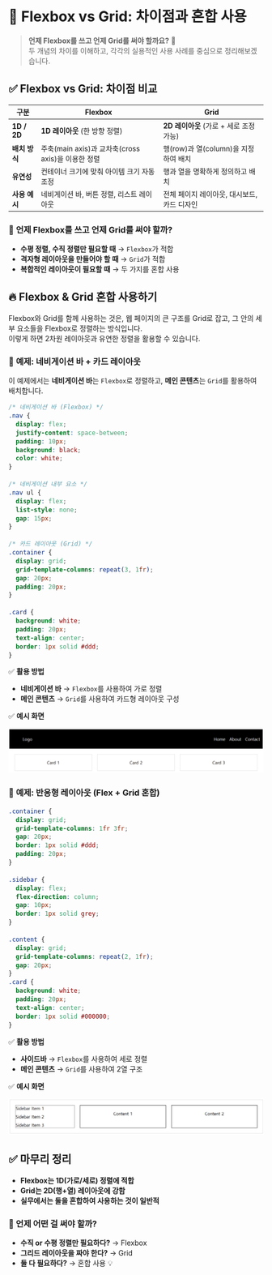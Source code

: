 # 🚀 Flexbox vs Grid: 차이점과 혼합 사용

> **언제 Flexbox를 쓰고 언제 Grid를 써야 할까요?** 🤔<br/>
> 두 개념의 차이를 이해하고, 각각의 실용적인 사용 사례를 중심으로 정리해보겠습니다.

## ✅ Flexbox vs Grid: 차이점 비교

| 구분          | Flexbox                                            | Grid                                        |
| ------------- | -------------------------------------------------- | ------------------------------------------- |
| **1D / 2D**   | **1D 레이아웃** (한 방향 정렬)                     | **2D 레이아웃** (가로 + 세로 조정 가능)     |
| **배치 방식** | 주축(main axis)과 교차축(cross axis)을 이용한 정렬 | 행(row)과 열(column)을 지정하여 배치        |
| **유연성**    | 컨테이너 크기에 맞춰 아이템 크기 자동 조정         | 행과 열을 명확하게 정의하고 배치            |
| **사용 예시** | 네비게이션 바, 버튼 정렬, 리스트 레이아웃          | 전체 페이지 레이아웃, 대시보드, 카드 디자인 |

### 📌 **언제 Flexbox를 쓰고 언제 Grid를 써야 할까?**

- **수평 정렬, 수직 정렬만 필요할 때** → `Flexbox`가 적합
- **격자형 레이아웃을 만들어야 할 때** → `Grid`가 적합
- **복합적인 레이아웃이 필요할 때** → 두 가지를 혼합 사용

## 🔥 Flexbox & Grid 혼합 사용하기

Flexbox와 Grid를 함께 사용하는 것은, 웹 페이지의 큰 구조를 Grid로 잡고, 그 안의 세부 요소들을 Flexbox로 정렬하는 방식입니다. <br/>
이렇게 하면 2차원 레이아웃과 유연한 정렬을 활용할 수 있습니다.

### 🎯 **예제: 네비게이션 바 + 카드 레이아웃**

이 예제에서는 **네비게이션 바**는 `Flexbox`로 정렬하고, **메인 콘텐츠**는 `Grid`를 활용하여 배치합니다.

```css
/* 네비게이션 바 (Flexbox) */
.nav {
  display: flex;
  justify-content: space-between;
  padding: 10px;
  background: black;
  color: white;
}

/* 네비게이션 내부 요소 */
.nav ul {
  display: flex;
  list-style: none;
  gap: 15px;
}

/* 카드 레이아웃 (Grid) */
.container {
  display: grid;
  grid-template-columns: repeat(3, 1fr);
  gap: 20px;
  padding: 20px;
}

.card {
  background: white;
  padding: 20px;
  text-align: center;
  border: 1px solid #ddd;
}
```

✅ **활용 방법**

- **네비게이션 바** → `Flexbox`를 사용하여 가로 정렬
- **메인 콘텐츠** → `Grid`를 사용하여 카드형 레이아웃 구성

✅ **예시 화면**

![네비게이션 바 + 카드 레이아웃 예시](./img/08/01.png)

### 🎯 **예제: 반응형 레이아웃 (Flex + Grid 혼합)**

```css
.container {
  display: grid;
  grid-template-columns: 1fr 3fr;
  gap: 20px;
  border: 1px solid #ddd;
  padding: 20px;
}

.sidebar {
  display: flex;
  flex-direction: column;
  gap: 10px;
  border: 1px solid grey;
}

.content {
  display: grid;
  grid-template-columns: repeat(2, 1fr);
  gap: 20px;
}
.card {
  background: white;
  padding: 20px;
  text-align: center;
  border: 1px solid #000000;
}
```

✅ **활용 방법**

- **사이드바** → `Flexbox`를 사용하여 세로 정렬
- **메인 콘텐츠** → `Grid`를 사용하여 2열 구조

✅ **예시 화면**

![네비게이션 바 + 카드 레이아웃 예시](./img/08/02.png)

## ✅ 마무리 정리

- **Flexbox는 1D(가로/세로) 정렬에 적합**
- **Grid는 2D(행+열) 레이아웃에 강함**
- **실무에서는 둘을 혼합하여 사용하는 것이 일반적**

### 🚀 언제 어떤 걸 써야 할까?

- **수직 or 수평 정렬만 필요하다?** → Flexbox
- **그리드 레이아웃을 짜야 한다?** → Grid
- **둘 다 필요하다?** → 혼합 사용 💡
